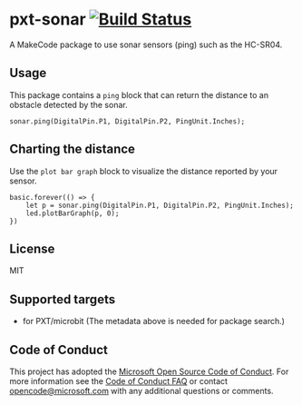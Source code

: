 # pxt-sonar [![Build Status](https://travis-ci.org/Microsoft/pxt-sonar.svg?branch=master)](https://travis-ci.org/Microsoft/pxt-sonar)

A MakeCode package to use sonar sensors (ping) such as the HC-SR04.

## Usage

This package contains a ``ping`` block that can return the distance to an obstacle detected by the sonar.

```sig
sonar.ping(DigitalPin.P1, DigitalPin.P2, PingUnit.Inches);
```

## Charting the distance

Use the ``plot bar graph`` block to visualize the distance reported by your sensor.

```blocks
basic.forever(() => {
    let p = sonar.ping(DigitalPin.P1, DigitalPin.P2, PingUnit.Inches);
    led.plotBarGraph(p, 0);
})
```

## License
MIT

## Supported targets
* for PXT/microbit
(The metadata above is needed for package search.)


## Code of Conduct

This project has adopted the [Microsoft Open Source Code of Conduct](https://opensource.microsoft.com/codeofconduct/). For more information see the [Code of Conduct FAQ](https://opensource.microsoft.com/codeofconduct/faq/) or contact [opencode@microsoft.com](mailto:opencode@microsoft.com) with any additional questions or comments.

